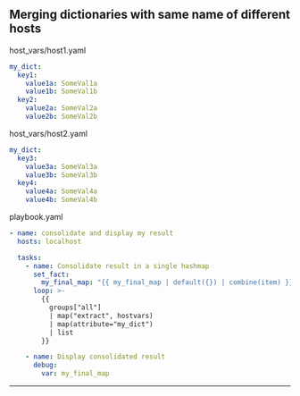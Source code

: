 ## Merging dictionaries with same name of different hosts
host_vars/host1.yaml
```yaml
my_dict:
  key1:
    value1a: SomeVal1a
    value1b: SomeVal1b
  key2:
    value2a: SomeVal2a
    value2b: SomeVal2b
```

host_vars/host2.yaml
```yaml
my_dict:
  key3:
    value3a: SomeVal3a
    value3b: SomeVal3b
  key4:
    value4a: SomeVal4a
    value4b: SomeVal4b
```

playbook.yaml
```yaml
- name: consolidate and display my result
  hosts: localhost

  tasks:
    - name: Consolidate result in a single hashmap
      set_fact:
        my_final_map: "{{ my_final_map | default({}) | combine(item) }}"
      loop: >-
        {{
          groups["all"]
          | map("extract", hostvars)
          | map(attribute="my_dict")
          | list
        }}

    - name: Display consolidated result
      debug:
        var: my_final_map
```

---
